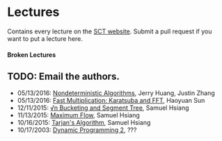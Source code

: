 # Lectures

Contains every lecture on the [SCT website](https://activities.tjhsst.edu/sct/).
Submit a pull request if you want to put a lecture here.

#### Broken Lectures
TODO: Email the authors.
- 
- 05/13/2016: [Nondeterministic Algorithms](https://activities.tjhsst.edu/sct/lectures/1516/SCT_Nondeterministic_Algorithms.pdf), Jerry Huang, Justin Zhang
- 05/13/2016: [Fast Multiplication: Karatsuba and FFT](https://activities.tjhsst.edu/sct/lectures/1516/SCT_Polynomial.pdf), Haoyuan Sun
- 12/11/2015: [√n Bucketing and Segment Tree](https://activities.tjhsst.edu/sct/lectures/1516/SCT_Segment_Tree.pdf), Samuel Hsiang
- 11/13/2015: [Maximum Flow](https://activities.tjhsst.edu/sct/lectures/1516/SCT_Maximum_Flow.pdf), Samuel Hsiang
- 10/16/2015: [Tarjan's Algorithm](https://activities.tjhsst.edu/sct/lectures/1516/SCT_Tarjans_Algorithm.pdf), Samuel Hsiang
- 10/17/2003: [Dynamic Programming 2](https://activities.tjhsst.edu/sct/lectures/0304/dp2.pdf), ???

